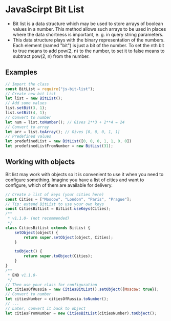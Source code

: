 # JavaScirpt Bit List 
- Bit list is a data structure which may be used to store arrays of boolean values in a number. This method allows such arrays to be used in places where the data shortness is important, e. g. in query string parameters.
- This data structure plays with the binary representation of the numbers. Each element (named "bit") is just a bit of the number. To set the nth bit to true means to add pow(2, n) to the number, to set it to false means to subtract pow(2, n) from the number. 
## Examples 
```javascript 
// Import the class 
const BitList = require("js-bit-list");
// Create new bit list
let list = new BitList();
// Add some values 
list.setBit(3, 1); 
list.setBit(4, 1);
// Convert to number 
let num = list.toNumber(); // Gives 2**3 + 2**4 = 24
// Convert to array
let arr = list.toArray(); // Gives [0, 0, 0, 1, 1]
// Predefined values 
let predefinedList = new BitList([0, 0, 0, 1, 1, 0, 0])
let predefinedListFromNumber = new BitList(31);
```
## Working with objects 
Bit list may work with objects so it is convenient to use it when you need to configure something. Imagine you have a list of cities and want to configure, which of them are available for delivery. 
```javascript
// Create a list of keys (your cities here)
const Cities = ["Moscow", "London", "Paris", "Prague"];
// Tip: extend BitList to use your own keys
const CitiesBitList = BitList.useKeys(Cities);
/** 
 * v1.1.0- (not recommended)
 */
class CitiesBitList extends BitList {
    setObject(object) {
        return super.setObject(object, Cities);
    }

    toObject() {
        return super.toObject(Cities);
    }
}
/** 
 * END v1.1.0-
 */
// Then use your class for configuration
let citiesOfRussia = new CitiesBitList().setObject({Moscow: true});
// Convert to number 
let citiesNumber = citiesOfRussia.toNumber(); 
// ...
// Later, convert it back to object 
let citiesFromNumber = new CitiesBitList(citiesNumber).toObject();
```